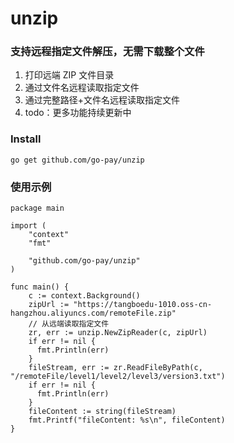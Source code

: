 # unzip

### 支持远程指定文件解压，无需下载整个文件

1. 打印远端 ZIP 文件目录
2. 通过文件名远程读取指定文件
3. 通过完整路径+文件名远程读取指定文件
4. todo：更多功能持续更新中

### Install
```
go get github.com/go-pay/unzip
```

### 使用示例
```golang
package main

import (
    "context"
    "fmt"

    "github.com/go-pay/unzip"
)

func main() {
    c := context.Background()
    zipUrl := "https://tangboedu-1010.oss-cn-hangzhou.aliyuncs.com/remoteFile.zip"
    // 从远端读取指定文件
    zr, err := unzip.NewZipReader(c, zipUrl)
    if err != nil {
      fmt.Println(err)
    }
    fileStream, err := zr.ReadFileByPath(c, "/remoteFile/level1/level2/level3/version3.txt")
    if err != nil {
      fmt.Println(err)
    }
    fileContent := string(fileStream)
    fmt.Printf("fileContent: %s\n", fileContent)
}
```